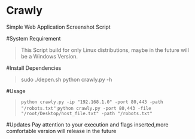 # Crawly
Simple Web Application Screenshot Script

#System Requirement
> This Script build for only Linux distributions, maybe in the future will be a Windows Version.

#Install Dependencies
> sudo ./depen.sh
> python crawly.py -h 

#Usage
> `python crawly.py -ip "192.168.1.0" -port 80,443 -path "/robots.txt"`
> `python crawly.py -port 80,443 -file "/root/Desktop/host_file.txt" -path "/robots.txt"`

#Updates
Pay attention to your execution and flags inserted,more comfortable version will release in the future 

